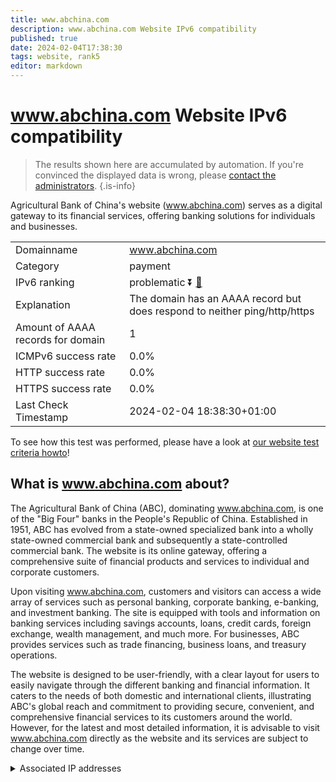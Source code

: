 ```yaml
---
title: www.abchina.com
description: www.abchina.com Website IPv6 compatibility
published: true
date: 2024-02-04T17:38:30
tags: website, rank5
editor: markdown
---
```


# www.abchina.com Website IPv6 compatibility

> The results shown here are accumulated by automation. If you're convinced the displayed data is wrong, please [contact the administrators](/howto/chat). 
{.is-info}

Agricultural Bank of China's website (www.abchina.com) serves as a digital gateway to its financial services, offering banking solutions for individuals and businesses.


|   |   |
| - | - |
| Domainname | www.abchina.com
| Category | payment |
| IPv6 ranking | problematic :arrow_double_down: [🔗](/howto/ranking) |
| Explanation | The domain has an AAAA record but does respond to neither ping/http/https |
| Amount of AAAA records for domain | 1 |
| ICMPv6 success rate | 0.0%|
| HTTP success rate | 0.0% |
| HTTPS success rate | 0.0% |
| Last Check Timestamp | 2024-02-04 18:38:30+01:00 |

To see how this test was performed, please have a look at [our website test criteria howto](/howto/testcriteria/website)!


## What is www.abchina.com about?
The Agricultural Bank of China (ABC), dominating www.abchina.com, is one of the "Big Four" banks in the People's Republic of China. Established in 1951, ABC has evolved from a state-owned specialized bank into a wholly state-owned commercial bank and subsequently a state-controlled commercial bank. The website is its online gateway, offering a comprehensive suite of financial products and services to individual and corporate customers.

Upon visiting www.abchina.com, customers and visitors can access a wide array of services such as personal banking, corporate banking, e-banking, and investment banking. The site is equipped with tools and information on banking services including savings accounts, loans, credit cards, foreign exchange, wealth management, and much more. For businesses, ABC provides services such as trade financing, business loans, and treasury operations.

The website is designed to be user-friendly, with a clear layout for users to easily navigate through the different banking and financial information. It caters to the needs of both domestic and international clients, illustrating ABC's global reach and commitment to providing secure, convenient, and comprehensive financial services to its customers around the world. However, for the latest and most detailed information, it is advisable to visit www.abchina.com directly as the website and its services are subject to change over time.



<details>
<summary>Associated IP addresses</summary>

2408:860c:0:3b::7001:1

</details>
